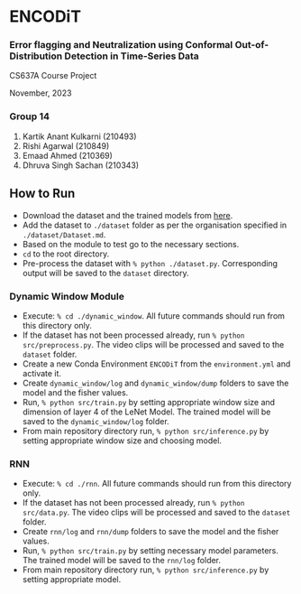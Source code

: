 # ENCODiT

### Error flagging and Neutralization using Conformal Out-of-Distribution Detection in Time-Series Data

CS637A Course Project

November, 2023

### Group 14

1. Kartik Anant Kulkarni (210493)
2. Rishi Agarwal (210849)
3. Emaad Ahmed (210369)
4. Dhruva Singh Sachan (210343)

## How to Run

- Download the dataset and the trained models from [here](https://drive.google.com/drive/folders/1mj8WINIF7dTkHatJwG2PzLraqQUtwdPy?usp=share_link).
- Add the dataset to `./dataset` folder as per the organisation specified in `./dataset/Dataset.md`.
- Based on the module to test go to the necessary sections.
- `cd` to the root directory.
- Pre-process the dataset with `% python ./dataset.py`. Corresponding output will be saved to the `dataset` directory.

### Dynamic Window Module

- Execute: `% cd ./dynamic_window`. All future commands should run from this directory only.
- If the dataset has not been processed already, run `% python src/preprocess.py`. The video clips will be processed and saved to the `dataset` folder.
- Create a new Conda Environment `ENCODiT` from the `environment.yml` and activate it.
- Create `dynamic_window/log` and `dynamic_window/dump` folders to save the model and the fisher values.
- Run, `% python src/train.py` by setting appropriate window size and dimension of layer 4 of the LeNet Model. The trained model will be saved to the `dynamic_window/log` folder.
- From main repository directory run, `% python src/inference.py` by setting appropriate window size and choosing model.

### RNN

- Execute: `% cd ./rnn`. All future commands should run from this directory only.
- If the dataset has not been processed already, run `% python src/data.py`. The video clips will be processed and saved to the `dataset` folder.
- Create `rnn/log` and `rnn/dump` folders to save the model and the fisher values.
- Run, `% python src/train.py` by setting necessary model parameters. The trained model will be saved to the `rnn/log` folder.
- From main repository directory run, `% python src/inference.py` by setting appropriate model.
